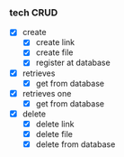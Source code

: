 ### tech CRUD

- [X] create
  - [X] create link
  - [X] create file
  - [X] register at database
- [X] retrieves
  - [X] get from database
- [X] retrieves one
  - [X] get from database
- [X] delete
    - [X] delete link
    - [X] delete file
    - [X] delete from database